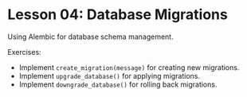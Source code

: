 # Lesson 04: Database Migrations

Using Alembic for database schema management.

Exercises:
- Implement `create_migration(message)` for creating new migrations.
- Implement `upgrade_database()` for applying migrations.
- Implement `downgrade_database()` for rolling back migrations.



